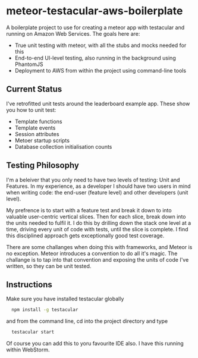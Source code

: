 meteor-testacular-aws-boilerplate
=================================

A boilerplate project to use for creating a meteor app with testacular and running on Amazon Web Services. The goals here are:

* True unit testing with meteor, with all the stubs and mocks needed for this
* End-to-end UI-level testing, also running in the background using PhantomJS
* Deployment to AWS from within the project using command-line tools

Current Status
--------------
I've retrofitted unit tests around the leaderboard example app. These show you how to unit test:

* Template functions
* Template events
* Session attributes
* Metoer startup scripts
* Database collection initialisation counts

Testing Philosophy
------------------
I'm a beleiver that you only need to have two levels of testing: Unit and Features. In my experience, as a developer I should have two users in mind when writing code: the end-user (feature level) and other developers (unit level). 

My prefrence is to start with a feature test and break it down to into valuable user-centric vertical slices. Then for each slice, break down into the units needed to fulfil it. I do this by drilling down the stack one level at a time, driving every unit of code with tests, until the slice is complete. I find this disciplined approach gets exceptionally good test coverage.

There are some challanges when doing this with frameworks, and Meteor is no exception. Meteor introduces a convention to do all it's magic. The challange is to tap into that convention and exposing the units of code I've written, so they can be unit tested.

Instructions
------------
Make sure you have installed testacular globally

```bash
  npm install -g testacular
```
  
and from the command line, cd into the project directory and type
```bash
  testacular start
```  
Of course you can add this to yoru favourite IDE also. I have this running within WebStorm.

